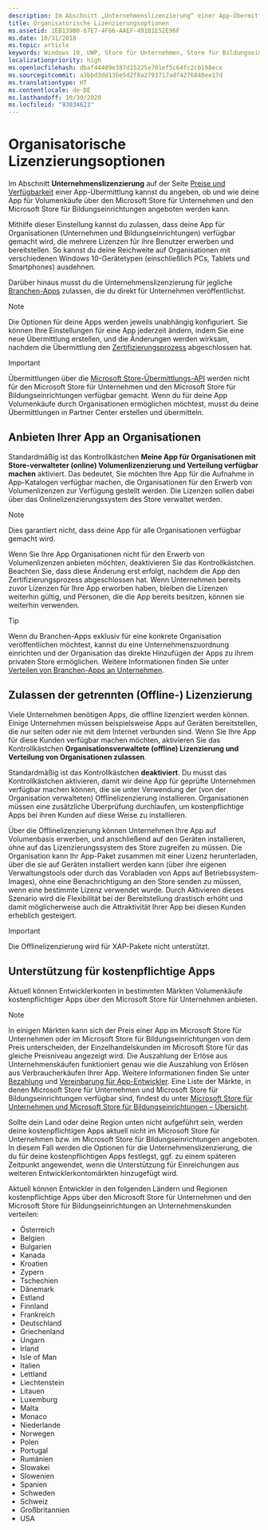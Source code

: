 ```yaml
---
description: Im Abschnitt „Unternehmenslizenzierung“ einer App-Übermittlung kannst du angeben, ob und wie deine App für Volumenkäufe über den Microsoft Store für Unternehmen und den Microsoft Store für Bildungseinrichtungen angeboten werden kann.
title: Organisatorische Lizenzierungsoptionen
ms.assetid: 1EB139B0-67E7-4F66-AAEF-491B1E52E96F
ms.date: 10/31/2018
ms.topic: article
keywords: Windows 10, UWP, Store für Unternehmen, Store für Bildungseinrichtungen, Unternehmenslizenzierung, Volumenlizenzierung, Unternehmen, Volumenkauf, Großauftrag
localizationpriority: high
ms.openlocfilehash: dbaf44409e387d15225e701ef5c64fc2cb198ece
ms.sourcegitcommit: a3bbd3dd13be5d2f8a2793717adf4276840ee17d
ms.translationtype: HT
ms.contentlocale: de-DE
ms.lasthandoff: 10/30/2020
ms.locfileid: "93034623"
---
```

# <a name="organizational-licensing-options"></a>Organisatorische Lizenzierungsoptionen


Im Abschnitt **Unternehmenslizenzierung** auf der Seite [Preise und Verfügbarkeit](set-app-pricing-and-availability.md#organizational-licensing) einer App-Übermittlung kannst du angeben, ob und wie deine App für Volumenkäufe über den Microsoft Store für Unternehmen und den Microsoft Store für Bildungseinrichtungen angeboten werden kann.

Mithilfe dieser Einstellung kannst du zulassen, dass deine App für Organisationen (Unternehmen und Bildungseinrichtungen) verfügbar gemacht wird, die mehrere Lizenzen für ihre Benutzer erwerben und bereitstellen. So kannst du deine Reichweite auf Organisationen mit verschiedenen Windows 10-Gerätetypen (einschließlich PCs, Tablets und Smartphones) ausdehnen.

Darüber hinaus musst du die Unternehmenslizenzierung für jegliche [Branchen-Apps](distribute-lob-apps-to-enterprises.md) zulassen, die du direkt für Unternehmen veröffentlichst.

> [!NOTE]
> Die Optionen für deine Apps werden jeweils unabhängig konfiguriert. Sie können Ihre Einstellungen für eine App jederzeit ändern, indem Sie eine neue Übermittlung erstellen, und die Änderungen werden wirksam, nachdem die Übermittlung den [Zertifizierungsprozess](the-app-certification-process.md) abgeschlossen hat.

> [!IMPORTANT]
> Übermittlungen über die [Microsoft Store-Übermittlungs-API](../monetize/create-and-manage-submissions-using-windows-store-services.md) werden nicht für den Microsoft Store für Unternehmen und den Microsoft Store für Bildungseinrichtungen verfügbar gemacht. Wenn du für deine App Volumenkäufe durch Organisationen ermöglichen möchtest, musst du deine Übermittlungen in Partner Center erstellen und übermitteln.


## <a name="allowing-your-app-to-be-offered-to-organizations"></a>Anbieten Ihrer App an Organisationen

Standardmäßig ist das Kontrollkästchen **Meine App für Organisationen mit Store-verwalteter (online) Volumenlizenzierung und Verteilung verfügbar machen** aktiviert. Das bedeutet, Sie möchten Ihre App für die Aufnahme in App-Katalogen verfügbar machen, die Organisationen für den Erwerb von Volumenlizenzen zur Verfügung gestellt werden. Die Lizenzen sollen dabei über das Onlinelizenzierungssystem des Store verwaltet werden.

> [!NOTE]
> Dies garantiert nicht, dass deine App für alle Organisationen verfügbar gemacht wird.

Wenn Sie Ihre App Organisationen nicht für den Erwerb von Volumenlizenzen anbieten möchten, deaktivieren Sie das Kontrollkästchen. Beachten Sie, dass diese Änderung erst erfolgt, nachdem die App den Zertifizierungsprozess abgeschlossen hat. Wenn Unternehmen bereits zuvor Lizenzen für Ihre App erworben haben, bleiben die Lizenzen weiterhin gültig, und Personen, die die App bereits besitzen, können sie weiterhin verwenden.

> [!TIP]
> Wenn du Branchen-Apps exklusiv für eine konkrete Organisation veröffentlichen möchtest, kannst du eine Unternehmenszuordnung einrichten und der Organisation das direkte Hinzufügen der Apps zu ihrem privaten Store ermöglichen. Weitere Informationen finden Sie unter [Verteilen von Branchen-Apps an Unternehmen](distribute-lob-apps-to-enterprises.md).


## <a name="allowing-disconnected-offline-licensing"></a>Zulassen der getrennten (Offline-) Lizenzierung

Viele Unternehmen benötigen Apps, die offline lizenziert werden können. Einige Unternehmen müssen beispielsweise Apps auf Geräten bereitstellen, die nur selten oder nie mit dem Internet verbunden sind. Wenn Sie Ihre App für diese Kunden verfügbar machen möchten, aktivieren Sie das Kontrollkästchen **Organisationsverwaltete (offline) Lizenzierung und Verteilung von Organisationen zulassen**.

Standardmäßig ist das Kontrollkästchen **deaktiviert**. Du musst das Kontrollkästchen aktivieren, damit wir deine App für geprüfte Unternehmen verfügbar machen können, die sie unter Verwendung der (von der Organisation verwalteten) Offlinelizenzierung installieren. Organisationen müssen eine zusätzliche Überprüfung durchlaufen, um kostenpflichtige Apps bei ihren Kunden auf diese Weise zu installieren.

Über die Offlinelizenzierung können Unternehmen Ihre App auf Volumenbasis erwerben, und anschließend auf den Geräten installieren, ohne auf das Lizenzierungssystem des Store zugreifen zu müssen. Die Organisation kann Ihr App-Paket zusammen mit einer Lizenz herunterladen, über die sie auf Geräten installiert werden kann (über ihre eigenen Verwaltungstools oder durch das Vorabladen von Apps auf Betriebssystem-Images), ohne eine Benachrichtigung an den Store senden zu müssen, wenn eine bestimmte Lizenz verwendet wurde. Durch Aktivieren dieses Szenario wird die Flexibilität bei der Bereitstellung drastisch erhöht und damit möglicherweise auch die Attraktivität Ihrer App bei diesen Kunden erheblich gesteigert.

> [!IMPORTANT]
> Die Offlinelizenzierung wird für XAP-Pakete nicht unterstützt.

 
## <a name="paid-app-support"></a>Unterstützung für kostenpflichtige Apps

Aktuell können Entwicklerkonten in bestimmten Märkten Volumenkäufe kostenpflichtiger Apps über den Microsoft Store für Unternehmen anbieten. 

> [!NOTE]
> In einigen Märkten kann sich der Preis einer App im Microsoft Store für Unternehmen oder im Microsoft Store für Bildungseinrichtungen von dem Preis unterscheiden, der Einzelhandelskunden im Microsoft Store für das gleiche Preisniveau angezeigt wird. Die Auszahlung der Erlöse aus Unternehmenskäufen funktioniert genau wie die Auszahlung von Erlösen aus Verbraucherkäufen Ihrer App. Weitere Informationen finden Sie unter [Bezahlung](getting-paid-apps.md) und [Vereinbarung für App-Entwickler](/legal/windows/agreements/app-developer-agreement). Eine Liste der Märkte, in denen Microsoft Store für Unternehmen und Microsoft Store für Bildungseinrichtungen verfügbar sind, findest du unter [Microsoft Store für Unternehmen und Microsoft Store für Bildungseinrichtungen – Übersicht](/windows/manage/windows-store-for-business-overview#supported-markets).

Sollte dein Land oder deine Region unten nicht aufgeführt sein, werden deine kostenpflichtigen Apps aktuell nicht im Microsoft Store für Unternehmen bzw. im Microsoft Store für Bildungseinrichtungen angeboten. In diesem Fall werden die Optionen für die Unternehmenslizenzierung, die du für deine kostenpflichtigen Apps festlegst, ggf. zu einem späteren Zeitpunkt angewendet, wenn die Unterstützung für Einreichungen aus weiteren Entwicklerkontomärkten hinzugefügt wird.

Aktuell können Entwickler in den folgenden Ländern und Regionen kostenpflichtige Apps über den Microsoft Store für Unternehmen und den Microsoft Store für Bildungseinrichtungen an Unternehmenskunden verteilen:

- Österreich
- Belgien
- Bulgarien
- Kanada
- Kroatien
- Zypern
- Tschechien
- Dänemark
- Estland
- Finnland
- Frankreich
- Deutschland
- Griechenland
- Ungarn
- Irland
- Isle of Man
- Italien
- Lettland
- Liechtenstein
- Litauen
- Luxemburg
- Malta
- Monaco
- Niederlande
- Norwegen
- Polen
- Portugal
- Rumänien
- Slowakei
- Slowenien
- Spanien
- Schweden
- Schweiz
- Großbritannien
- USA
